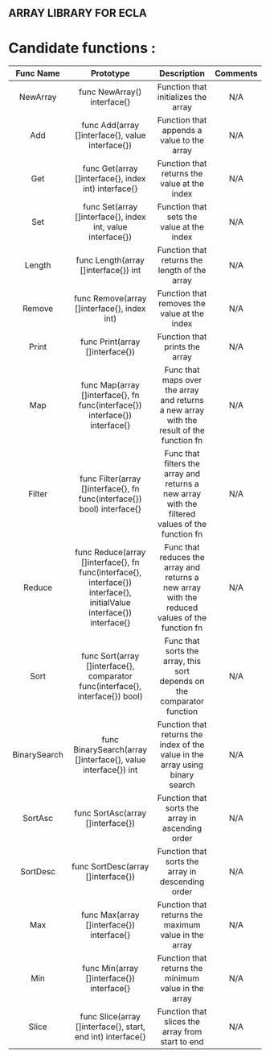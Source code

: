 ## ARRAY LIBRARY FOR ECLA

# Candidate functions :

|   Func Name    |                                                       Prototype                                                       |                                            Description                                            | Comments |
|:--------------:|:---------------------------------------------------------------------------------------------------------------------:|:-------------------------------------------------------------------------------------------------:|:--------:|
|    NewArray    |                                              func NewArray() interface{}                                              |                                Function that initializes the array                                |   N/A    |
|      Add       |                                   func Add(array []interface{}, value interface{})                                    |                            Function that appends a value to the array                             |   N/A    |
|      Get       |                                 func Get(array []interface{}, index int) interface{}                                  |                           Function that returns the value at the index                            |   N/A    |
|      Set       |                              func Set(array []interface{}, index int, value interface{})                              |                             Function that sets the value at the index                             |   N/A    |
|     Length     |                                         func Length(array []interface{}) int                                          |                           Function that returns the length of the array                           |   N/A    |
|     Remove     |                                      func Remove(array []interface{}, index int)                                      |                           Function that removes the value at the index                            |   N/A    |
|     Print      |                                            func Print(array []interface{})                                            |                                  Function that prints the array                                   |   N/A    |
|      Map       |                      func Map(array []interface{}, fn func(interface{}) interface{}) interface{}                      |     Func that maps over the array and returns a new array with the result of the function fn      |   N/A    |
|     Filter     |                        func Filter(array []interface{}, fn func(interface{}) bool) interface{}                        |  Func that filters the array and returns a new array with the filtered values of the function fn  |   N/A    |
|     Reduce     | func Reduce(array []interface{}, fn func(interface{}, interface{}) interface{}, initialValue interface{}) interface{} |  Func that reduces the array and returns a new array with the reduced values of the function fn   |   N/A    |
|      Sort      |                    func Sort(array []interface{}, comparator func(interface{}, interface{}) bool)                     |              Func that sorts the array, this sort depends on the comparator function              |   N/A    |
|  BinarySearch  |                             func BinarySearch(array []interface{}, value interface{}) int                             |           Function that returns the index of the value in the array using binary search           |   N/A    |
|    SortAsc     |                                           func SortAsc(array []interface{})                                           |                         Function that sorts the array in ascending order                          |   N/A    |
|    SortDesc    |                                          func SortDesc(array []interface{})                                           |                         Function that sorts the array in descending order                         |   N/A    |
|      Max       |                                       func Max(array []interface{}) interface{}                                       |                       Function that returns the maximum value in the array                        |   N/A    |
|      Min       |                                       func Min(array []interface{}) interface{}                                       |                       Function that returns the minimum value in the array                        |   N/A    |
|     Slice      |                              func Slice(array []interface{}, start, end int) interface{}                              |                         Function that slices the array from start to end                          |   N/A    |
